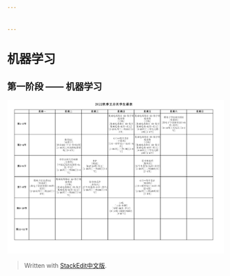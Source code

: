```yaml
---


---
```


<h1 id="机器学习">机器学习</h1>
<h2 id="第一阶段-——-机器学习">第一阶段 —— 机器学习</h2>
<p><img src="https://github.com/TheWeaponLaw/Machine_Learning/blob/3797e4eae04e792dad1896c5dcc367e7cd773ca0/%E8%AF%BE%E8%A1%A8.png" alt=""></p>
<blockquote>
<p>Written with <a href="https://stackedit.cn/">StackEdit中文版</a>.</p>
</blockquote>

